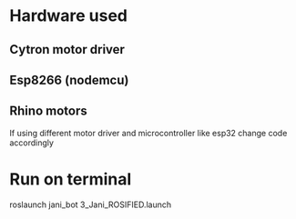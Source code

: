# Hardware used 

## Cytron motor driver 
## Esp8266 (nodemcu)
## Rhino motors

If using different motor driver and microcontroller like esp32 change code accordingly

# Run on terminal
roslaunch jani_bot 3_Jani_ROSIFIED.launch